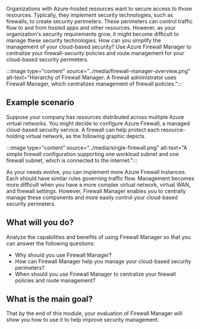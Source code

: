 Organizations with Azure-hosted resources want to secure access to those resources. Typically, they implement security technologies, such as firewalls, to create security perimeters. These perimeters can control traffic flow to and from hosted apps and other resources. However, as your organization's security requirements grow, it might become difficult to manage these security technologies. How can you simplify the management of your cloud-based security? Use Azure Firewall Manager to centralize your firewall-security policies and route management for your cloud-based security perimeters. 

:::image type="content" source="../media/firewall-manager-overview.png" alt-text="Hierarchy of Firewall Manager. A firewall administrator uses Firewall Manager, which centralizes management of firewall policies.":::

## Example scenario

Suppose your company has resources distributed across multiple Azure virtual networks. You might decide to configure Azure Firewall, a managed cloud-based security service. A firewall can help protect each resource-holding virtual network, as the following graphic depicts.

:::image type="content" source="../media/single-firewall.png" alt-text="A simple firewall configuration supporting one workload subnet and one firewall subnet, which is connected to the internet.":::

As your needs evolve, you can implement more Azure Firewall instances. Each should have similar rules governing traffic flow. Management becomes more difficult when you have a more complex virtual network, virtual WAN, and firewall settings. However, Firewall Manager enables you to centrally manage these components and more easily control your cloud-based security perimeters.

## What  will you do?

Analyze the capabilities and benefits of using Firewall Manager so that you can answer the following questions:

- Why should you use Firewall Manager?
- How can Firewall Manager help you manage your cloud-based security perimeters?
- When should you use Firewall Manager to centralize your firewall policies and route management?

## What is the main goal?

That by the end of this module, your evaluation of Firewall Manager will show you how to use it to help improve security management.
